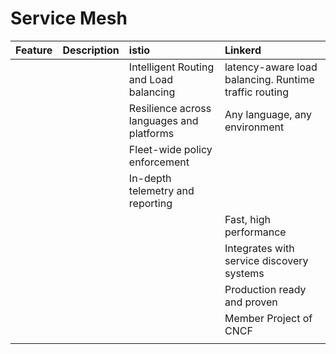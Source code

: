 # Service Mesh

| Feature | Description | istio | Linkerd |
| :--- | :--- | :--- | :--- |
|  |  | Intelligent Routing and Load balancing | latency-aware load balancing. Runtime traffic routing |
|  |  | Resilience across languages and platforms | Any language, any environment |
|  |  | Fleet-wide policy enforcement |  |
|  |  | In-depth telemetry and reporting |  |
|  |  |  | Fast, high performance |
|  |  |  | Integrates with service discovery systems |
|  |  |  | Production ready and proven |
|  |  |  | Member Project of CNCF |
|  |  |  |  |



